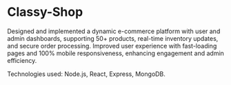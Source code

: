 # Classy-Shop
Designed and implemented a dynamic e-commerce platform with user and admin dashboards,
supporting 50+ products, real-time inventory updates, and secure order processing. Improved user experience
with fast-loading pages and 100% mobile responsiveness, enhancing engagement and admin efficiency.

Technologies used: Node.js, React, Express, MongoDB.
